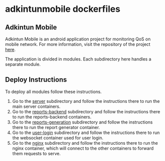 # adkintunmobile dockerfiles

## Adkintun Mobile
Adkintun Mobile is an android application project for monitoring QoS on mobile network. For more information, visit the repository of the project [here](https://www.github.com/niclabs/adkintunmobile).

The application is divided in modules. Each subdirectory here handles a separate module.

## Deploy Instructions

To deploy all modules follow these instructions.


1. Go to the [server](https://sss.cl) subdirectory and follow the instructions there to run the main server containers.
2. Go to the [reports-backend](https://sss.cl) subdirectory and follow the instructions there to run the reports-backend containers.
3. Go to the [reports-generation](https://sss.cl) subdirectory and follow the instructions there to run the report generator container.
4. Go to the [user-login](https://sss.cl) subdirectory and follow the instructions there to run the websocket container used for user login.
5. Go to the [nginx](https://sss.cl) subdirectory and follow the instructions there to run the nginx container, which will connect to the other containers to forward them requests to serve.
